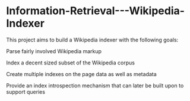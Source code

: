 Information-Retrieval---Wikipedia-Indexer
=========================================

This project aims to build a Wikipedia indexer with the following goals:

Parse fairly involved Wikipedia markup

Index a decent sized subset of the Wikipedia corpus

Create multiple indexes on the page data as well as metadata

Provide an index introspection mechanism that can later be built upon
to support queries
